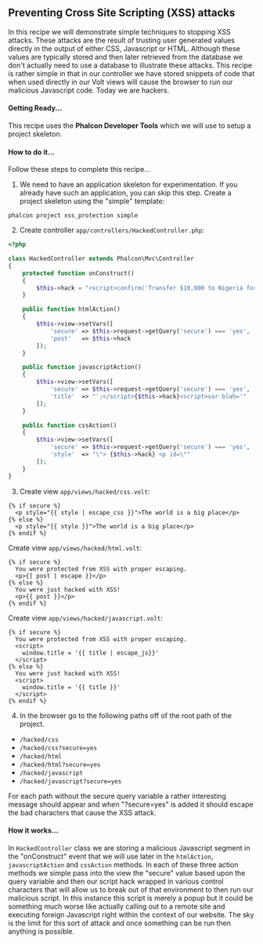 
## Preventing Cross Site Scripting (XSS) attacks

In this recipe we will demonstrate simple techniques to stopping XSS attacks.  These attacks are the result of trusting user generated values directly in the output of either CSS, Javascript or HTML.  Although these values are typically stored and then later retrieved from the database we don't actually need to use a database to illustrate these attacks.  This recipe is rather simple in that in our controller we have stored snippets of code that when used directly in our Volt views will cause the browser to run our malicious Javascript code.  Today we are hackers.

#### Getting Ready...

This recipe uses the **Phalcon Developer Tools** which we will use to setup a project skeleton.

#### How to do it...
Follow these steps to complete this recipe…

1) We need to have an application skeleton for experimentation.  If you already have such an application, you can skip this step. Create a project skeleton using the "simple" template:

`phalcon project xss_protection simple`

2) Create controller `app/controllers/HackedController.php`:

```php
<?php

class HackedController extends Phalcon\Mvc\Controller
{
    protected function onConstruct()
    {
        $this->hack = "<script>confirm('Transfer $10,000 to Nigeria for miracle hair treatment.')</script>";
    }

    public function htmlAction()
    {
        $this->view->setVars([
            'secure' => $this->request->getQuery('secure') === 'yes',
            'post'   => $this->hack
        ]);
    }

    public function javascriptAction()
    {
        $this->view->setVars([
            'secure' => $this->request->getQuery('secure') === 'yes',
            'title'  => "';</script>{$this->hack}<script>var blah='"
        ]);
    }

    public function cssAction()
    {
        $this->view->setVars([
            'secure' => $this->request->getQuery('secure') === 'yes',
            'style'  => "\"> {$this->hack} <p id=\""
        ]);
    }
}
```

3) Create view `app/views/hacked/css.volt`:

```
{% if secure %}
  <p style="{{ style | escape_css }}">The world is a big place</p>
{% else %}
  <p style="{{ style }}">The world is a big place</p>
{% endif %}
```


Create view `app/views/hacked/html.volt`:

```
{% if secure %}
  You were protected from XSS with proper escaping.
  <p>{{ post | escape }}</p>
{% else %}
  You were just hacked with XSS!
  <p>{{ post }}</p>
{% endif %}
```


Create view `app/views/hacked/javascript.volt`:

```
{% if secure %}
  You were protected from XSS with proper escaping.
  <script>
    window.title = '{{ title | escape_js}}'
  </script>
{% else %}
  You were just hacked with XSS!
  <script>
    window.title = '{{ title }}'
  </script>
{% endif %}
```

4) In the browser go to the following paths off of the root path of the project.

* `/hacked/css`
* `/hacked/css?secure=yes`
* `/hacked/html`
* `/hacked/html?secure=yes`
* `/hacked/javascript`
* `/hacked/javascript?secure=yes`

For each path without the secure query variable a rather interesting message should appear and when "?secure=yes" is added it should escape the bad characters that cause the XSS attack.

#### How it works...

In `HackedController` class we are storing a malicious Javascript segment in the "onConstruct" event that we will use later in the `htmlAction`, `javascriptAction` and `cssAction` methods.  In each of these three action methods we simple pass into the view the "secure" value based upon the query variable and then our script hack wrapped in various control characters that will allow us to break out of that environment to then run our malicious script.  In this instance this script is merely a popup but it could be something much worse like actually calling out to a remote site and executing foreign Javascript right within the context of our website.  The sky is the limit for this sort of attack and once something can be run then anything is possible.
